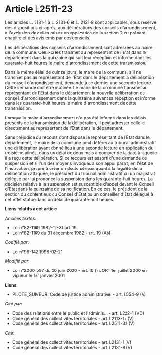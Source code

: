 # Article L2511-23

Les articles L. 2131-1 à L. 2131-6 et L. 2131-8 sont applicables, sous réserve des dispositions ci-après, aux délibérations
des conseils d'arrondissement, à l'exclusion de celles prises en application de la section 2 du présent chapitre et des avis
émis par ces conseils. 

Les délibérations des conseils d'arrondissement sont adressées au maire de la commune. Celui-ci les transmet au représentant
de l'Etat dans le département dans la quinzaine qui suit leur réception et informe dans les quarante-huit heures le maire
d'arrondissement de cette transmission. 

Dans le même délai de quinze jours, le maire de la commune, s'il ne transmet pas au représentant de l'Etat dans le
département la délibération du conseil d'arrondissement, demande à ce dernier une seconde lecture. Cette demande doit être
motivée. Le maire de la commune transmet au représentant de l'Etat dans le département la nouvelle délibération du conseil
d'arrondissement dans la quinzaine suivant sa réception et informe dans les quarante-huit heures le maire d'arrondissement de
cette transmission. 

Lorsque le maire d'arrondissement n'a pas été informé dans les délais prescrits de la transmission de la délibération, il
peut adresser celle-ci directement au représentant de l'Etat dans le département. 

Sans préjudice du recours dont dispose le représentant de l'Etat dans le département, le maire de la commune peut déférer au
tribunal administratif une délibération ayant donné lieu à une seconde lecture en application du troisième alinéa, dans un
délai de deux mois à compter de la date à laquelle il a reçu cette délibération. Si ce recours est assorti d'une demande de
suspension et si l'un des moyens invoqués à son appui paraît, en l'état de l'instruction, propre à créer un doute sérieux
quant à la légalité de la délibération attaquée, le président du tribunal administratif ou un magistrat délégué par lui
prononce la suspension dans les quarante-huit heures. La décision relative à la suspension est susceptible d'appel devant le
Conseil d'Etat dans la quinzaine de sa notification. En ce cas, le président de la section du contentieux du Conseil d'Etat
ou un conseiller d'Etat délégué à cet effet statue dans un délai de quarante-huit heures.

**Liens relatifs à cet article**

_Anciens textes_:

  - Loi n°82-1169 1982-12-31 art. 19
  - Loi n°82-1169 du 31 décembre 1982 - art. 19 (Ab)

_Codifié par_:

  - Loi n°96-142 1996-02-21

_Modifié par_:

  - Loi n°2000-597 du 30 juin 2000 - art. 16 () JORF 1er juillet 2000 en vigueur le 1er janvier 2001

**Liens**:

  - PILOTE_SUIVEUR: Code de justice administrative. - art. L554-9 (V)

_Cité par_:

  - Code des relations entre le public et l'adminis... - art. L222-1 (VD)
  - Code général des collectivités territoriales - art. L2113-17 (V)
  - Code général des collectivités territoriales - art. L2511-32 (V)

_Cite_:

  - Code général des collectivités territoriales - art. L2131-1 (V)
  - Code général des collectivités territoriales - art. L2131-8 (V)

